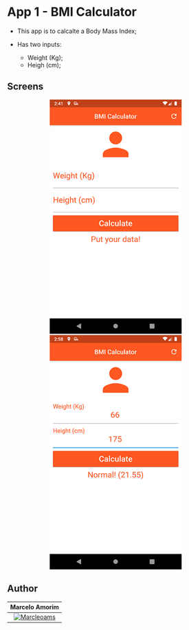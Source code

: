 # App 1 - BMI Calculator

- This app is to calcalte a Body Mass Index;

- Has two inputs:
    - Weight (Kg);
    - Heigh (cm);

## Screens

<p align="center">
<img src='screenshots/initial_state.png'/>
<img src='screenshots/example.png'/>
</p>

## Author

| **Marcelo Amorim** |
| :---: |
| [![Marcleoams](https://avatars2.githubusercontent.com/u/63866348?s=200)](https://www.linkedin.com/in/marceloams/) |